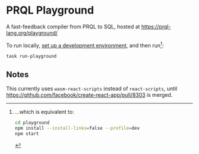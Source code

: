 # PRQL Playground

A fast-feedback compiler from PRQL to SQL, hosted at
<https://prql-lang.org/playground/>

To run locally,
[set up a development environment](https://prql-lang.org/book/project/contributing/development.html),
and then run[^1]:

```sh
task run-playground
```

[^1]: ...which is equivalent to:

    ```sh
    cd playground
    npm install --install-links=false --profile=dev
    npm start
    ```

## Notes

This currently uses `wasm-react-scripts` instead of `react-scripts`, until
<https://github.com/facebook/create-react-app/pull/8303> is merged.
